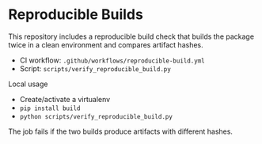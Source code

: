 # Reproducible Builds

This repository includes a reproducible build check that builds the package twice in a clean environment and compares artifact hashes.

- CI workflow: `.github/workflows/reproducible-build.yml`
- Script: `scripts/verify_reproducible_build.py`

Local usage
- Create/activate a virtualenv
- `pip install build`
- `python scripts/verify_reproducible_build.py`

The job fails if the two builds produce artifacts with different hashes.
